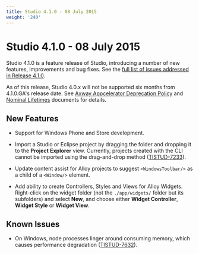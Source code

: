 ```yaml
---
title: Studio 4.1.0 - 08 July 2015
weight: '240'
---
```


# Studio 4.1.0 - 08 July 2015

Studio 4.1.0 is a feature release of Studio, introducing a number of new features, improvements and bug fixes. See the [full list of issues addressed in Release 4.1.0](https://jira.appcelerator.org/issues/?filter=16877).

As of this release, Studio 4.0.x will not be supported six months from 4.1.0.GA's release date. See [Axway Appcelerator Deprecation Policy](/guide/AMPLIFY_Appcelerator_Services_Overview/Axway_Appcelerator_Deprecation_Policy/) and [Nominal Lifetimes](/guide/AMPLIFY_Appcelerator_Services_Overview/Axway_Appcelerator_Product_Lifecycle/#nominal-lifetimes) documents for details.

## New Features

* Support for Windows Phone and Store development.

* Import a Studio or Eclipse project by dragging the folder and dropping it to the **Project** **Explorer** view. Currently, projects created with the CLI cannot be imported using the drag-and-drop method ([TISTUD-7233](https://jira.appcelerator.org/browse/TISTUD-7233)).

* Update content assist for Alloy projects to suggest `<WindowsToolbar/>` as a child of a `<Window/>` element.

* Add ability to create Controllers, Styles and Views for Alloy Widgets. Right-click on the widget folder (not the `./app/widgets/` folder but its subfolders) and select **New**, and choose either **Widget Controller**, **Widget Style** or **Widget View**.

## Known Issues

* On Windows, node processes linger around consuming memory, which causes performance degradation ([TISTUD-7632](https://jira.appcelerator.org/browse/TISTUD-7632)).
